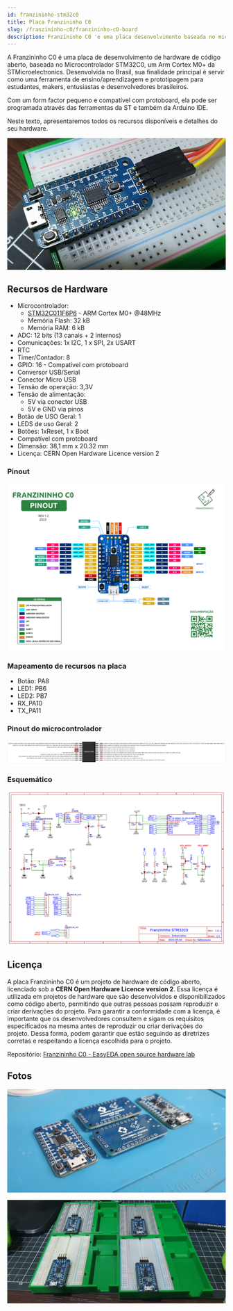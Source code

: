 ```yaml
---
id: franzininho-stm32c0
title: Placa Franzininho C0
slug: /franzininho-c0/franzininho-c0-board
description: Franzininho C0 'e uma placa desenvolvimento baseada no microcontrolador STM32C0 da STmicroelectronics
---
```


A Franzininho C0 é uma placa de desenvolvimento de hardware de código aberto, baseada no Microcontrolador STM32C0, um Arm Cortex M0+ da STMicroelectronics. Desenvolvida no Brasil, sua finalidade principal é servir como uma ferramenta de ensino/aprendizagem e prototipagem para estudantes, makers, entusiastas e desenvolvedores brasileiros.

Com um form factor pequeno e compatível com protoboard, ela pode ser programada através das ferramentas da ST e também da Arduino IDE. 

Neste texto, apresentaremos todos os recursos disponíveis e detalhes do seu hardware.

![Franzininho C0](img/Franzininho_C0.png)

## Recursos de Hardware

- Microcontrolador: 
	- [STM32C011F6P6](https://www.st.com/en/microcontrollers-microprocessors/stm32c011f6.html) - ARM Cortex M0+ @48MHz
	- Memória Flash: 32 kB
	- Memória RAM: 6 kB
- ADC: 12 bits (13 canais + 2 internos)
- Comunicações: 1x I2C, 1 x  SPI, 2x USART
- RTC
- Timer/Contador: 8
- GPIO: 16 - Compatível com protoboard
- Conversor USB/Serial
- Conector Micro USB
- Tensão de operação: 3,3V
- Tensão de alimentação:
	- 5V via conector USB
	- 5V e GND via pinos
- Botão de USO Geral: 1
- LEDS de uso Geral: 2
- Botões: 1xReset, 1 x Boot
- Compatível com protoboard
- Dimensão: 38,1 mm x 20.32 mm
- Licença: CERN Open Hardware Licence version 2

### Pinout

![Franzininho C0 Pinout](img/Pinout-Franzininho-C0.png)

### Mapeamento de recursos na placa

- Botão: PA8
- LED1: PB6
- LED2: PB7
- RX_PA10
- TX_PA11


### Pinout do microcontrolador

![Franzininho C0 Pinout stm32c11f6p6](img/pinout-stm32c11f6p6.png)

### Esquemático

![Schematic_Franzininho C0_2023-07-26.png](img/Franzininho_C0_Schematic.png)


## Licença

A placa Franzininho C0 é um projeto de hardware de código aberto, licenciado sob a **CERN Open Hardware Licence version 2**. Essa licença é utilizada em projetos de hardware que são desenvolvidos e disponibilizados como código aberto, permitindo que outras pessoas possam reproduzir e criar derivações do projeto. Para garantir a conformidade com a licença, é importante que os desenvolvedores consultem e sigam os requisitos especificados na mesma antes de reproduzir ou criar derivações do projeto. Dessa forma, podem garantir que estão seguindo as diretrizes corretas e respeitando a licença escolhida para o projeto.

Repositório: [Franzininho C0 - EasyEDA open source hardware lab](https://oshwlab.com/fabiosouza/franzininho-stm32)


## Fotos

![Franzininho C0 Frente e verso](img/Franzininho_C0_back.jpg)

![Franzininho C0 Frente e verso](img/Franzininho_C0_Protoboards.jpg)

